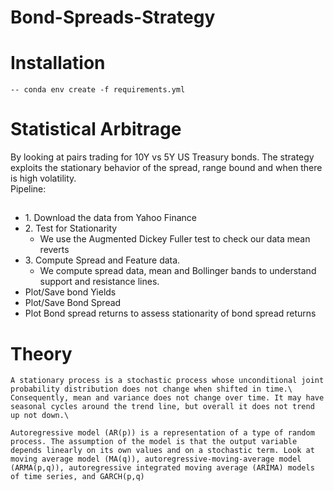 # Bond-Spreads-Strategy

# Installation 
	-- conda env create -f requirements.yml
# Statistical Arbitrage 

By looking at pairs trading for 10Y vs 5Y US Treasury bonds. The strategy exploits the stationary behavior of the spread, range bound and when there is high volatility.\
Pipeline:
##
<ul>
	<li>1. Download the data from Yahoo Finance</li>
	<li>2. Test for Stationarity
		<ul>
			<li>We use the Augmented Dickey Fuller test to check our data mean reverts</li>
		</ul>
	</li>
	<li>3. Compute Spread and Feature data.
		<ul>
			<li>We compute spread data, mean and Bollinger bands to understand support and resistance lines.</li>
		</ul>
	</li>
	<li>Plot/Save bond Yields</li>
	<li>Plot/Save Bond Spread </li>
	<li>Plot Bond spread returns to assess stationarity of bond spread returns</li>
</ul>

# Theory
	
	A stationary process is a stochastic process whose unconditional joint probability distribution does not change when shifted in time.\
	Consequently, mean and variance does not change over time. It may have seasonal cycles around the trend line, but overall it does not trend up not down.\

	Autoregressive model (AR(p)) is a representation of a type of random process. The assumption of the model is that the output variable depends linearly on its own values and on a stochastic term. Look at moving average model (MA(q)), autoregressive-moving-average model (ARMA(p,q)), autoregressive integrated moving average (ARIMA) models of time series, and GARCH(p,q)
